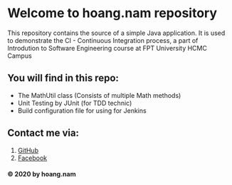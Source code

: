 # Welcome to hoang.nam repository
This repository contains the source of a simple Java application. 
It is used to demonstrate the CI - Continuous Integration  process, a part of Introdution to Software Engineering 
course at FPT University HCMC Campus

## You will find in this repo: 
* The MathUtil class (Consists of multiple Math methods)
* Unit Testing by JUnit (for TDD technic)
* Build configuration file for  using for Jenkins

## Contact me via: 
1. [GitHub](http://github.com/leonpack)
2. [Facebook](https://www.facebook.com/tuilanamne)

#### © 2020 by hoang.nam